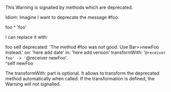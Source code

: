 This Warning is signalled by methods which are deprecated.Idiom: Imagine I want to deprecate the message #foo.foo	^ 'foo'I can replace it with:foo	self 		deprecated:   'The method #foo was not good. Use Bar>>newFoo instead.'		on:  'here add date'		in:  'here add version'		 transformWith:   '`@receiver foo' -> '`@receiver newFoo'.		^self newFoo		The  transformWith:  part is optional. It allows to transform the deprecated method automatically when called.If the transformation is defined, the Warning will not signalled.